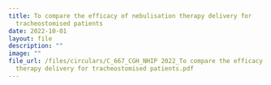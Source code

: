 ```yaml
---
title: To compare the efficacy of nebulisation therapy delivery for
  tracheostomised patients
date: 2022-10-01
layout: file
description: ""
image: ""
file_url: /files/circulars/C_667_CGH_NHIP 2022_To compare the efficacy of nebulisation
  therapy delivery for tracheostomised patients.pdf
---
```


